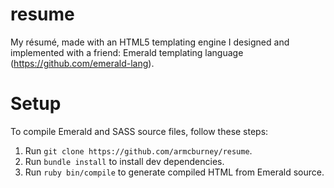 # resume
My résumé, made with an HTML5 templating engine I designed and implemented with
a friend: Emerald templating language (https://github.com/emerald-lang).

# Setup
To compile Emerald and SASS source files, follow these steps:

1. Run `git clone https://github.com/armcburney/resume`.
2. Run `bundle install` to install dev dependencies.
3. Run `ruby bin/compile` to generate compiled HTML from Emerald source.
